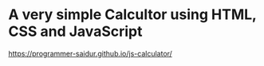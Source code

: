 # A very simple Calcultor using HTML, CSS and JavaScript

<a> https://programmer-saidur.github.io/js-calculator/ </a>
